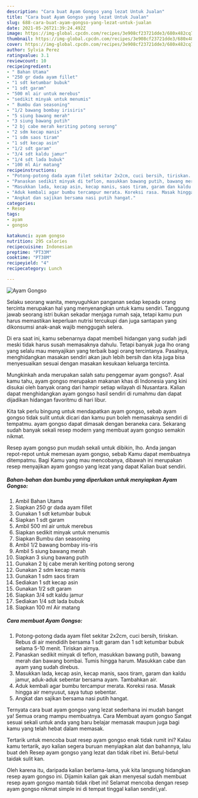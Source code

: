 ```yaml
---
description: "Cara buat Ayam Gongso yang lezat Untuk Jualan"
title: "Cara buat Ayam Gongso yang lezat Untuk Jualan"
slug: 688-cara-buat-ayam-gongso-yang-lezat-untuk-jualan
date: 2021-05-26T21:39:24.492Z
image: https://img-global.cpcdn.com/recipes/3e908cf23721dde3/680x482cq70/ayam-gongso-foto-resep-utama.jpg
thumbnail: https://img-global.cpcdn.com/recipes/3e908cf23721dde3/680x482cq70/ayam-gongso-foto-resep-utama.jpg
cover: https://img-global.cpcdn.com/recipes/3e908cf23721dde3/680x482cq70/ayam-gongso-foto-resep-utama.jpg
author: Sylvia Perez
ratingvalue: 3.1
reviewcount: 10
recipeingredient:
- " Bahan Utama"
- "250 gr dada ayam fillet"
- "1 sdt ketumbar bubuk"
- "1 sdt garam"
- "500 ml air untuk merebus"
- "sedikit minyak untuk menumis"
- " Bumbu dan seasoning"
- "1/2 bawang bombay irisiris"
- "5 siung bawang merah"
- "3 siung bawang putih"
- "2 bj cabe merah keriting potong serong"
- "2 sdm kecap manis"
- "1 sdm saos tiram"
- "1 sdt kecap asin"
- "1/2 sdt garam"
- "3/4 sdt kaldu jamur"
- "1/4 sdt lada bubuk"
- "100 ml Air matang"
recipeinstructions:
- "Potong-potong dada ayam filet sekitar 2x2cm, cuci bersih, tiriskan. Rebus di air mendidih bersama 1 sdt garam dan 1 sdt ketumbar bubuk selama 5-10 menit. Tiriskan airnya."
- "Panaskan sedikit minyak di teflon, masukkan bawang putih, bawang merah dan bawang bombai. Tumis hingga harum. Masukkan cabe dan ayam yang sudah direbus."
- "Masukkan lada, kecap asin, kecap manis, saos tiram, garam dan kaldu jamur, aduk-aduk sebentar bersama ayam. Tambahkan air."
- "Aduk kembali agar bumbu tercampur merata. Koreksi rasa. Masak hingga air menyusut, saya tutup sebentar."
- "Angkat dan sajikan bersama nasi putih hangat."
categories:
- Resep
tags:
- ayam
- gongso

katakunci: ayam gongso 
nutrition: 295 calories
recipecuisine: Indonesian
preptime: "PT33M"
cooktime: "PT38M"
recipeyield: "4"
recipecategory: Lunch

---
```



![Ayam Gongso](https://img-global.cpcdn.com/recipes/3e908cf23721dde3/680x482cq70/ayam-gongso-foto-resep-utama.jpg)

Selaku seorang wanita, menyuguhkan panganan sedap kepada orang tercinta merupakan hal yang menyenangkan untuk kamu sendiri. Tanggung jawab seorang istri bukan sekadar menjaga rumah saja, tetapi kamu pun harus memastikan keperluan nutrisi tercukupi dan juga santapan yang dikonsumsi anak-anak wajib menggugah selera.

Di era  saat ini, kamu sebenarnya dapat membeli hidangan yang sudah jadi meski tidak harus susah memasaknya dahulu. Tetapi banyak juga lho orang yang selalu mau menyajikan yang terbaik bagi orang tercintanya. Pasalnya, menghidangkan masakan sendiri akan jauh lebih bersih dan kita juga bisa menyesuaikan sesuai dengan masakan kesukaan keluarga tercinta. 



Mungkinkah anda merupakan salah satu penggemar ayam gongso?. Asal kamu tahu, ayam gongso merupakan makanan khas di Indonesia yang kini disukai oleh banyak orang dari hampir setiap wilayah di Nusantara. Kalian dapat menghidangkan ayam gongso hasil sendiri di rumahmu dan dapat dijadikan hidangan favoritmu di hari libur.

Kita tak perlu bingung untuk mendapatkan ayam gongso, sebab ayam gongso tidak sulit untuk dicari dan kamu pun boleh memasaknya sendiri di tempatmu. ayam gongso dapat dimasak dengan beraneka cara. Sekarang sudah banyak sekali resep modern yang membuat ayam gongso semakin nikmat.

Resep ayam gongso pun mudah sekali untuk dibikin, lho. Anda jangan repot-repot untuk memesan ayam gongso, sebab Kamu dapat membuatnya ditempatmu. Bagi Kamu yang mau mencobanya, dibawah ini merupakan resep menyajikan ayam gongso yang lezat yang dapat Kalian buat sendiri.

<!--inarticleads1-->

##### Bahan-bahan dan bumbu yang diperlukan untuk menyiapkan Ayam Gongso:

1. Ambil  Bahan Utama
1. Siapkan 250 gr dada ayam fillet
1. Gunakan 1 sdt ketumbar bubuk
1. Siapkan 1 sdt garam
1. Ambil 500 ml air untuk merebus
1. Siapkan sedikit minyak untuk menumis
1. Siapkan  Bumbu dan seasoning
1. Ambil 1/2 bawang bombay iris-iris
1. Ambil 5 siung bawang merah
1. Siapkan 3 siung bawang putih
1. Gunakan 2 bj cabe merah keriting potong serong
1. Gunakan 2 sdm kecap manis
1. Gunakan 1 sdm saos tiram
1. Sediakan 1 sdt kecap asin
1. Gunakan 1/2 sdt garam
1. Siapkan 3/4 sdt kaldu jamur
1. Sediakan 1/4 sdt lada bubuk
1. Siapkan 100 ml Air matang




<!--inarticleads2-->

##### Cara membuat Ayam Gongso:

1. Potong-potong dada ayam filet sekitar 2x2cm, cuci bersih, tiriskan. Rebus di air mendidih bersama 1 sdt garam dan 1 sdt ketumbar bubuk selama 5-10 menit. Tiriskan airnya.
1. Panaskan sedikit minyak di teflon, masukkan bawang putih, bawang merah dan bawang bombai. Tumis hingga harum. Masukkan cabe dan ayam yang sudah direbus.
1. Masukkan lada, kecap asin, kecap manis, saos tiram, garam dan kaldu jamur, aduk-aduk sebentar bersama ayam. Tambahkan air.
1. Aduk kembali agar bumbu tercampur merata. Koreksi rasa. Masak hingga air menyusut, saya tutup sebentar.
1. Angkat dan sajikan bersama nasi putih hangat.




Ternyata cara buat ayam gongso yang lezat sederhana ini mudah banget ya! Semua orang mampu membuatnya. Cara Membuat ayam gongso Sangat sesuai sekali untuk anda yang baru belajar memasak maupun juga bagi kamu yang telah hebat dalam memasak.

Tertarik untuk mencoba buat resep ayam gongso enak tidak rumit ini? Kalau kamu tertarik, ayo kalian segera buruan menyiapkan alat dan bahannya, lalu buat deh Resep ayam gongso yang lezat dan tidak ribet ini. Betul-betul taidak sulit kan. 

Oleh karena itu, daripada kalian berlama-lama, yuk kita langsung hidangkan resep ayam gongso ini. Dijamin kalian gak akan menyesal sudah membuat resep ayam gongso mantab tidak ribet ini! Selamat mencoba dengan resep ayam gongso nikmat simple ini di tempat tinggal kalian sendiri,ya!.


